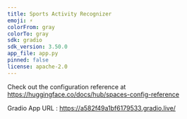```yaml
---
title: Sports Activity Recognizer
emoji: ⚡
colorFrom: gray
colorTo: gray
sdk: gradio
sdk_version: 3.50.0
app_file: app.py
pinned: false
license: apache-2.0
---
```


Check out the configuration reference at https://huggingface.co/docs/hub/spaces-config-reference


Gradio App URL : https://a582f49a1bf6179533.gradio.live/
